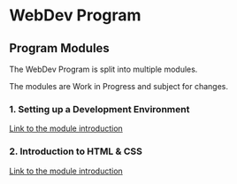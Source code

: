 # WebDev Program

## Program Modules
The WebDev Program is split into multiple modules.

The modules are Work in Progress and subject for changes.

### 1. Setting up a Development Environment
[Link to the module introduction](courses/1_setting-up-a-development-environment/0_introduction.md)

### 2. Introduction to HTML & CSS
[Link to the module introduction](courses/2_introduction-to-html-and-css/0_introduction.md)